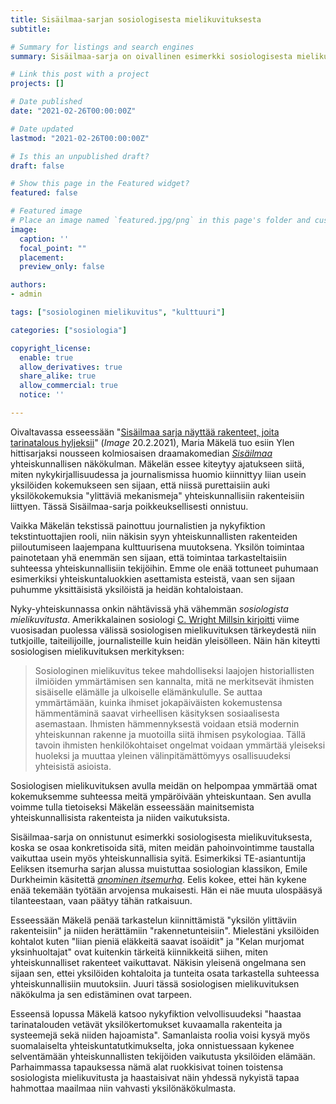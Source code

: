 ```yaml
---
title: Sisäilmaa-sarjan sosiologisesta mielikuvituksesta
subtitle:

# Summary for listings and search engines
summary: Sisäilmaa-sarja on oivallinen esimerkki sosiologisesta mielikuvituksesta, jonka avulla tuoda esiin yksilön pahoinvoinnin taustalla vaikuttavia yhteiskunnallisia tekijöitä.

# Link this post with a project
projects: []

# Date published
date: "2021-02-26T00:00:00Z"

# Date updated
lastmod: "2021-02-26T00:00:00Z"

# Is this an unpublished draft?
draft: false

# Show this page in the Featured widget?
featured: false

# Featured image
# Place an image named `featured.jpg/png` in this page's folder and customize its options here.
image:
  caption: ''
  focal_point: ""
  placement:
  preview_only: false

authors:
- admin

tags: ["sosiologinen mielikuvitus", "kulttuuri"]

categories: ["sosiologia"]

copyright_license:
  enable: true
  allow_derivatives: true
  share_alike: true
  allow_commercial: true
  notice: ''

---
```


Oivaltavassa esseessään "[Sisäilmaa sarja näyttää rakenteet, joita tarinatalous hyljeksii](https://www.apu.fi/artikkelit/sisailmaa-sarja-nayttaa-rakenteet-joita-tarinatalous-hyljeksii)" (*Image* 20.2.2021), Maria Mäkelä tuo esiin Ylen hittisarjaksi nousseen kolmiosaisen draamakomedian [*Sisäilmaa*](https://areena.yle.fi/1-50706776) yhteiskunnallisen näkökulman. Mäkelän essee kiteytyy ajatukseen siitä, miten nykykirjallisuudessa ja journalismissa huomio kiinnittyy liian usein yksilöiden kokemukseen sen sijaan, että niissä purettaisiin auki yksilökokemuksia "ylittäviä mekanismeja" yhteiskunnallisiin rakenteisiin liittyen. Tässä Sisäilmaa-sarja poikkeuksellisesti onnistuu.

Vaikka Mäkelän tekstissä painottuu journalistien ja nykyfiktion tekstintuottajien rooli, niin näkisin syyn yhteiskunnallisten rakenteiden piiloutumiseen laajempana kulttuurisena muutoksena. Yksilön toimintaa painotetaan yhä enemmän sen sijaan, että toimintaa tarkasteltaisiin suhteessa yhteiskunnallisiin tekijöihin. Emme ole enää tottuneet puhumaan esimerkiksi yhteiskuntaluokkien asettamista esteistä, vaan sen sijaan puhumme yksittäisistä yksilöistä ja heidän kohtaloistaan.

Nyky-yhteiskunnassa onkin nähtävissä yhä vähemmän *sosiologista mielikuvitusta*. Amerikkalainen sosiologi [C. Wright Millsin kirjoitti](https://www.gaudeamus.fi/mills_sosiologinen/) viime vuosisadan puolessa välissä sosiologisen mielikuvituksen tärkeydestä niin tutkjoille, taiteilijoille, journalisteille kuin heidän yleisölleen. Näin hän kiteytti sosiologisen mielikuvituksen merkityksen:

> Sosiologinen mielikuvitus tekee mahdolliseksi laajojen historiallisten ilmiöiden ymmärtämisen sen kannalta, mitä ne merkitsevät ihmisten sisäiselle elämälle ja ulkoiselle elämänkululle. Se auttaa ymmärtämään, kuinka ihmiset jokapäiväisten kokemustensa hämmentäminä saavat virheellisen käsityksen sosiaalisesta asemastaan. Ihmisten hämmennyksestä voidaan etsiä modernin yhteiskunnan rakenne ja muotoilla siitä ihmisen psykologiaa. Tällä tavoin ihmisten henkilökohtaiset ongelmat voidaan ymmärtää yleiseksi huoleksi ja muuttaa yleinen välinpitämättömyys osallisuudeksi yhteisistä asioista.

Sosiologisen mielikuvituksen avulla meidän on helpompaa ymmärtää omat kokemuksemme suhteessa meitä ympäröivään yhteiskuntaan. Sen avulla voimme tulla tietoiseksi Mäkelän esseessään mainitsemista yhteiskunnallisista rakenteista ja niiden vaikutuksista.

Sisäilmaa-sarja on onnistunut esimerkki sosiologisesta mielikuvituksesta, koska se osaa konkretisoida sitä, miten meidän pahoinvointimme taustalla vaikuttaa usein myös yhteiskunnallisia syitä. Esimerkiksi TE-asiantuntija Eeliksen itsemurha sarjan alussa muistuttaa sosiologian klassikon, Emile Durkheimin käsitettä [*anominen itsemurha*](https://en.wikipedia.org/wiki/Suicide_(Durkheim_book)#Anomic_suicide). Eelis kokee, ettei hän kykene enää tekemään työtään arvojensa mukaisesti. Hän ei näe muuta ulospääsyä tilanteestaan, vaan päätyy tähän ratkaisuun.

Esseessään Mäkelä penää tarkastelun kiinnittämistä "yksilön ylittäviin rakenteisiin" ja niiden herättämiin "rakennetunteisiin". Mielestäni yksilöiden kohtalot kuten "liian pieniä eläkkeitä saavat isoäidit" ja "Kelan murjomat yksinhuoltajat" ovat kuitenkin tärkeitä kiinnikkeitä siihen, miten yhteiskunnalliset rakenteet vaikuttavat. Näkisin yleisenä ongelmana sen sijaan sen, ettei yksilöiden kohtaloita ja tunteita osata tarkastella suhteessa yhteiskunnallisiin muutoksiin. Juuri tässä sosiologisen mielikuvituksen näkökulma ja sen edistäminen ovat tarpeen.

Esseensä lopussa Mäkelä katsoo nykyfiktion velvollisuudeksi "haastaa tarinatalouden vetävät yksilökertomukset kuvaamalla rakenteita ja systeemejä sekä niiden hajoamista". Samanlaista roolia voisi kysyä myös suomalaiselta yhteiskuntatutkimukselta, joka onnistuessaan kykenee selventämään yhteiskunnallisten tekijöiden vaikutusta yksilöiden elämään. Parhaimmassa tapauksessa nämä alat ruokkisivat toinen toistensa sosiologista mielikuvitusta ja haastaisivat näin yhdessä nykyistä tapaa hahmottaa maailmaa niin vahvasti yksilönäkökulmasta.
